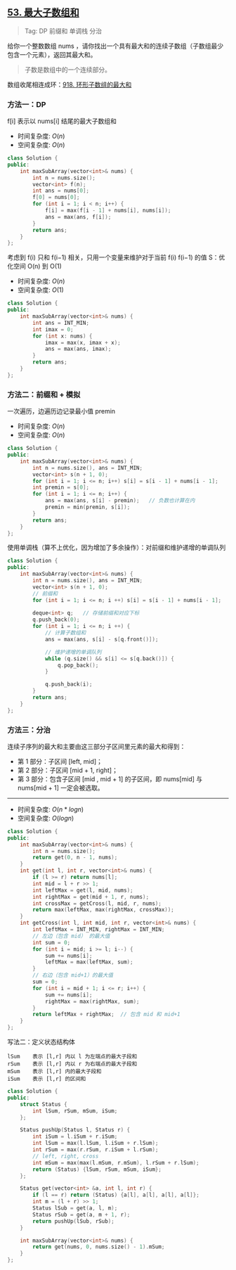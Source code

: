 ## [53. 最大子数组和](https://leetcode.cn/problems/maximum-subarray/description/)

> Tag: DP 前缀和 单调栈 分治

给你一个整数数组 nums ，请你找出一个具有最大和的连续子数组（子数组最少包含一个元素），返回其最大和。

> 子数是数组中的一个连续部分。

数组收尾相连成环：[918. 环形子数组的最大和](../practice/918.md)

### 方法一：DP

f[i] 表示以 nums[i] 结尾的最大子数组和

* 时间复杂度: ${O(n)}$
* 空间复杂度: ${O(n)}$
```cpp
class Solution {
public:
    int maxSubArray(vector<int>& nums) {
        int n = nums.size();
        vector<int> f(n);
        int ans = nums[0];
        f[0] = nums[0];
        for (int i = 1; i < n; i++) {
            f[i] = max(f[i - 1] + nums[i], nums[i]);
            ans = max(ans, f[i]);
        }
        return ans;
    }
};
```

考虑到 f(i) 只和 f(i−1) 相关，只用一个变量来维护对于当前 f(i) f(i−1) 的值 S：优化空间 O(n) 到 O(1)

* 时间复杂度: ${O(n)}$
* 空间复杂度: ${O(1)}$

```cpp
class Solution {
public:
    int maxSubArray(vector<int>& nums) {
        int ans = INT_MIN;
        int imax = 0;
        for (int x: nums) {
            imax = max(x, imax + x);
            ans = max(ans, imax);
        }
        return ans;
    }
};
```

### 方法二：前缀和 + 模拟

一次遍历，边遍历边记录最小值 premin

* 时间复杂度: ${O(n)}$
* 空间复杂度: ${O(n)}$
```cpp
class Solution {
public:
    int maxSubArray(vector<int>& nums) {
        int n = nums.size(), ans = INT_MIN;
        vector<int> s(n + 1, 0);
        for (int i = 1; i <= n; i++) s[i] = s[i - 1] + nums[i - 1];
        int premin = s[0];
        for (int i = 1; i <= n; i++) {
            ans = max(ans, s[i] - premin);   // 负数也计算在内
            premin = min(premin, s[i]);
        }
        return ans;
    }
};
```

使用单调栈（算不上优化，因为增加了多余操作）：对前缀和维护递增的单调队列

```cpp
class Solution {
public:
    int maxSubArray(vector<int>& nums) {
        int n = nums.size(), ans = INT_MIN;
        vector<int> s(n + 1, 0);
        // 前缀和
        for (int i = 1; i <= n; i ++) s[i] = s[i - 1] + nums[i - 1];
        
        deque<int> q;   // 存储前缀和对应下标
        q.push_back(0);
        for (int i = 1; i <= n; i ++) {
            // 计算子数组和
            ans = max(ans, s[i] - s[q.front()]);

            // 维护递增的单调队列
            while (q.size() && s[i] <= s[q.back()]) {
                q.pop_back();
            }

            q.push_back(i);
        }
        return ans;
    }
};
```

### 方法三：分治

连续子序列的最大和主要由这三部分子区间里元素的最大和得到：
- 第 1 部分：子区间 [left, mid]；
- 第 2 部分：子区间 [mid + 1, right]；
- 第 3 部分：包含子区间 [mid , mid + 1] 的子区间，即 nums[mid] 与 nums[mid + 1] 一定会被选取。

---

* 时间复杂度: ${O(n*logn)}$
* 空间复杂度: ${O(logn)}$
```cpp
class Solution {
public:
    int maxSubArray(vector<int>& nums) {
        int n = nums.size();
        return get(0, n - 1, nums);
    }
    int get(int l, int r, vector<int>& nums) {
        if (l >= r) return nums[l];
        int mid = l + r >> 1;
        int leftMax = get(l, mid, nums);
        int rightMax = get(mid + 1, r, nums);
        int crossMax = getCross(l, mid, r, nums);
        return max(leftMax, max(rightMax, crossMax));
    }
    int getCross(int l, int mid, int r, vector<int>& nums) {
        int leftMax = INT_MIN, rightMax = INT_MIN;
        // 左边（包含 mid） 的最大值
        int sum = 0;
        for (int i = mid; i >= l; i--) {
            sum += nums[i];
            leftMax = max(leftMax, sum);
        }
        // 右边（包含 mid+1）的最大值
        sum = 0;
        for (int i = mid + 1; i <= r; i++) {
            sum += nums[i];
            rightMax = max(rightMax, sum);
        }
        return leftMax + rightMax;  // 包含 mid 和 mid+1
    }
};
```

写法二：定义状态结构体

```
lSum    表示 [l,r] 内以 l 为左端点的最大子段和
rSum    表示 [l,r] 内以 r 为右端点的最大子段和
mSum    表示 [l,r] 内的最大子段和
iSum    表示 [l,r] 的区间和
```

```cpp
class Solution {
public:
    struct Status {
        int lSum, rSum, mSum, iSum;
    };

    Status pushUp(Status l, Status r) {
        int iSum = l.iSum + r.iSum;
        int lSum = max(l.lSum, l.iSum + r.lSum);
        int rSum = max(r.rSum, r.iSum + l.rSum);
        // left, right, cross
        int mSum = max(max(l.mSum, r.mSum), l.rSum + r.lSum);
        return (Status) {lSum, rSum, mSum, iSum};
    };

    Status get(vector<int> &a, int l, int r) {
        if (l == r) return (Status) {a[l], a[l], a[l], a[l]};
        int m = (l + r) >> 1;
        Status lSub = get(a, l, m);
        Status rSub = get(a, m + 1, r);
        return pushUp(lSub, rSub);
    }

    int maxSubArray(vector<int>& nums) {
        return get(nums, 0, nums.size() - 1).mSum;
    }
};
```